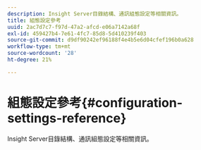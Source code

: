 ```yaml
---
description: Insight Server目錄結構、通訊組態設定等相關資訊。
title: 組態設定參考
uuid: 2ac7d7c7-f97d-47a2-afcd-e06a7142a68f
exl-id: 459427b4-7e61-4fc7-85d8-5d410239f403
source-git-commit: d9df90242ef96188f4e4b5e6d04cfef196b0a628
workflow-type: tm+mt
source-wordcount: '28'
ht-degree: 21%

---
```


# 組態設定參考{#configuration-settings-reference}

Insight Server目錄結構、通訊組態設定等相關資訊。
